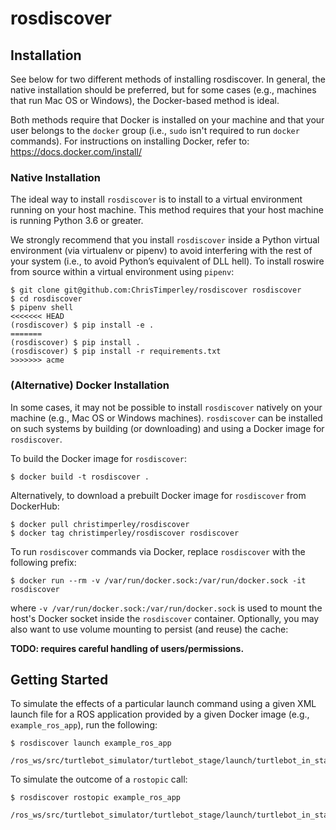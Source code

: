 # rosdiscover


## Installation

See below for two different methods of installing rosdiscover.
In general, the native installation should be preferred, but for some cases
(e.g., machines that run Mac OS or Windows), the Docker-based method is
ideal.

Both methods require that Docker is installed on your machine and that your
user belongs to the `docker` group (i.e., `sudo` isn't required to run `docker`
commands).
For instructions on installing Docker, refer to: https://docs.docker.com/install/


### Native Installation

The ideal way to install `rosdiscover` is to install to a virtual environment
running on your host machine. This method requires that your host machine is
running Python 3.6 or greater.

We strongly recommend that you install `rosdiscover` inside a Python virtual
environment (via virtualenv or pipenv) to avoid interfering with the rest of
your system (i.e., to avoid Python’s equivalent of DLL hell). 
To install roswire from source within a virtual environment using `pipenv`:

```
$ git clone git@github.com:ChrisTimperley/rosdiscover rosdiscover
$ cd rosdiscover
$ pipenv shell
<<<<<<< HEAD
(rosdiscover) $ pip install -e .
=======
(rosdiscover) $ pip install .
(rosdiscover) $ pip install -r requirements.txt
>>>>>>> acme
```

### (Alternative) Docker Installation

In some cases, it may not be possible to install `rosdiscover` natively on
your machine (e.g., Mac OS or Windows machines). `rosdiscover` can be
installed on such systems by building (or downloading) and using a Docker
image for `rosdiscover`.

To build the Docker image for `rosdiscover`:

```
$ docker build -t rosdiscover .
```

Alternatively, to download a prebuilt Docker image for `rosdiscover` from DockerHub:

```
$ docker pull christimperley/rosdiscover
$ docker tag christimperley/rosdiscover rosdiscover
```

To run `rosdiscover` commands via Docker, replace `rosdiscover` with the following
prefix:

```
$ docker run --rm -v /var/run/docker.sock:/var/run/docker.sock -it rosdiscover
```

where `-v /var/run/docker.sock:/var/run/docker.sock` is used to mount the
host's Docker socket inside the `rosdiscover` container. Optionally, you may
also want to use volume mounting to persist (and reuse) the cache:

**TODO: requires careful handling of users/permissions.**


## Getting Started

To simulate the effects of a particular launch command using a given XML launch
file for a ROS application provided by a given Docker image (e.g., `example_ros_app`),
run the following:

```
$ rosdiscover launch example_ros_app
    /ros_ws/src/turtlebot_simulator/turtlebot_stage/launch/turtlebot_in_stage.launch
```

To simulate the outcome of a `rostopic` call:

```
$ rosdiscover rostopic example_ros_app
    /ros_ws/src/turtlebot_simulator/turtlebot_stage/launch/turtlebot_in_stage.launch
```
